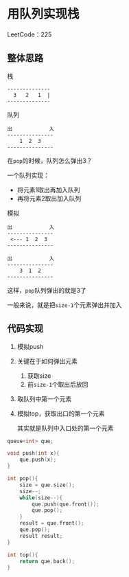 # 用队列实现栈

LeetCode：225

## 整体思路

栈

```
--------------
  3   2   1  |
--------------             
```

队列

```
出            入
---------------
    1  2  3
---------------

```

在`pop`的时候，队列怎么弹出3？

一个队列实现：

* 将元素1取出再加入队列
* 再将元素2取出加入队列

模拟

```
出            入
---------------
 <--- 1  2  3
---------------

出            入
---------------
    3  1  2
---------------

```

这样，`pop`队列弹出的就是3了

一般来说，就是把`size-1`个元素弹出并加入



## 代码实现

1. 模拟push

2. 关键在于如何弹出元素

   1. 获取size
   2. 前`size-1`个取出后放回

3. 取队列中第一个元素

4. 模拟top，获取出口的第一个元素

   其实就是队列中入口处的第一个元素

```c++
queue<int> que;

void push(int x){
    que.push(x);
}

int pop(){
    size = que.size();
    size--;
    while(size--){
        que.push(que.front());
        que.pop();
    }
    result = que.front();
    que.pop();
    result result;
}

int top(){
    return que.back();
}
```

